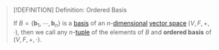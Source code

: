 >[!DEFINITION] Definition: Ordered Basis
>
>If $B = \{\mathbf{b}_1, \cdots, \mathbf{b}_n\}$ is a [basis](Basis.md) of an $n$-[dimensional](Dimension.md) [vector space](../Vector%20Space.md) $(V,F,+,\cdot)$, then we call any $n$-[tuple](../../../../Set%20Theory/Tuple.md) of the elements of $B$ and **ordered basis** of $(V,F,+,\cdot)$.
>